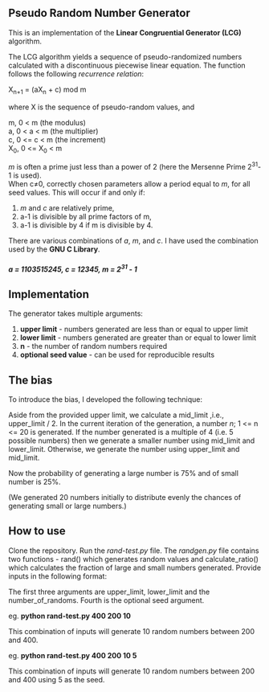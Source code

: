 ## Pseudo Random Number Generator

This is an implementation of the **Linear Congruential Generator (LCG)** algorithm.

The LCG algorithm yields a sequence of pseudo-randomized numbers calculated with a discontinuous piecewise linear equation. The function follows the following *recurrence relation*:

X<sub>n+1</sub> = (aX<sub>n</sub> + c) mod m

where X is the sequence of pseudo-random values, and

m, 0 < m (the modulus)<br>
a, 0 < a < m (the multiplier)<br>
c, 0 <= c < m (the increment)<br>
X<sub>0</sub>, 0 <= X<sub>0</sub> < m

*m* is often a prime just less than a power of 2 (here the Mersenne Prime 2<sup>31</sup>-1 is used).<br>When c&ne;0, correctly chosen parameters allow a period equal to *m*, for all seed values. This will occur if and only if:

1. *m* and *c* are relatively prime,
2. a-1 is divisible by all prime factors of m,
3. a-1 is divisible by 4 if m is divisible by 4.

There are various combinations of *a*, *m*, and *c*. I have used the combination used by the **GNU C Library**.

##### a = 1103515245, c = 12345, m = 2<sup>31</sup> - 1

## Implementation

The generator takes multiple arguments:

1. **upper limit** - numbers generated are less than or equal to upper limit
2. **lower limit** - numbers generated are greater than or equal to lower limit
3. **n** - the number of random numbers required
4. **optional seed value** - can be used for reproducible results

## The bias

To introduce the bias, I developed the following technique:

Aside from the provided upper limit, we calculate a mid_limit ,i.e., upper_limit / 2. In the current iteration of the generation, a number *n*; 1 <= n <= 20 is generated. If the number generated is a multiple of 4 (i.e. 5 possible numbers) then we generate a smaller number using mid_limit and lower_limit. Otherwise, we generate the number using upper_limit and mid_limit.

Now the probability of generating a large number is 75% and of small number is 25%.

(We generated 20 numbers initially to distribute evenly the chances of generating small or large numbers.)

## How to use

Clone the repository. Run the *rand-test.py* file. The *randgen.py* file contains two functions - rand() which generates random values and calculate_ratio() which calculates the fraction of large and small numbers generated. Provide inputs in the following format:

The first three arguments are upper_limit, lower_limit and the number_of_randoms. Fourth is the optional seed argument.

eg. **python rand-test.py 400 200 10**

This combination of inputs will generate 10 random numbers between 200 and 400.

eg. **python rand-test.py 400 200 10 5**

This combination of inputs will generate 10 random numbers between 200 and 400 using 5 as the seed.
